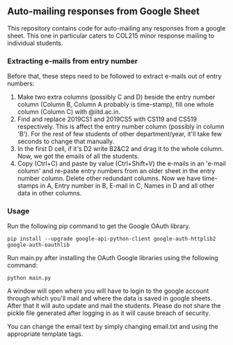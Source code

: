 ## Auto-mailing responses from Google Sheet


This repository contains code for auto-mailing any responses from a google sheet. This one in particular caters to COL215 minor response mailing to individual students. 

### Extracting e-mails from entry number 
Before that, these steps need to be followed to extract e-mails out of entry numbers:
  1. Make two extra columns (possibly C and D) beside the entry number column (Column B, Column A probably is time-stamp), fill one whole column (Column C) with @iitd.ac.in.  
  2. Find and replace 2019CS1 and 2019CS5 with CS119 and CS519 respectively. This is affect the entry number column (possibly in column 'B'). For the rest of few students of other department/year, it'll take few seconds to change that manually.
  3. In the first D cell, if it's D2 write B2&C2 and drag it to the whole column. Now, we got the emails of all the students. 
  4. Copy (Ctrl+C) and paste by value (Ctrl+Shift+V) the e-mails in an 'e-mail column' and re-paste entry numbers from an older sheet in the entry number column. Delete other redundant columns. Now we have time-stamps in A, Entry number in B, E-mail in C, Names in D and all other data in other columns.
  
### Usage

Run the following pip command to get the Google OAuth library.
```
pip install --upgrade google-api-python-client google-auth-httplib2 google-auth-oauthlib
```

Run main.py after installing the OAuth Google libraries using the following command:
```
python main.py
```

A window will open where you will have to login to the google account through which you'll mail and where the data is saved in google sheets. After that it will auto update and mail the students.
Please do not share the pickle file generated after logging in as it will cause breach of security.

You can change the email text by simply changing email.txt and using the appropriate template tags.
